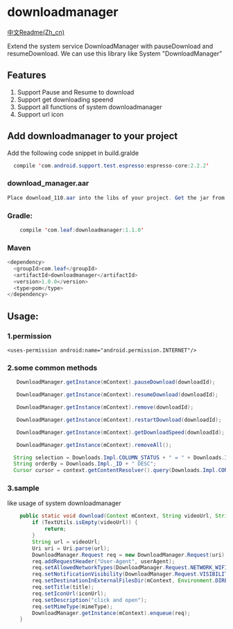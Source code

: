 # downloadmanager

[中文Readme(Zh_cn)](https://github.com/redleaf2002/downloadmanager/blob/master/readme_zh.md)

Extend the system service DownloadManager with pauseDownload and resumeDownload. We can use this library like System "DownloadManager"

## Features
1. Support Pause and Resume to download
2. Support get downloading speend
3. Support all functions of system downloadmanager
4. Support url icon 

## Add downloadmanager to your project
Add the following code snippet in build.gralde
```java
  compile 'com.android.support.test.espresso:espresso-core:2.2.2'
```
### download_manager.aar
```java
Place download_110.aar into the libs of your project. Get the jar from the directory 'download_arr'
```
### Gradle:
```java
    compile 'com.leaf:downloadmanager:1.1.0'
```

### Maven
```java
<dependency>
  <groupId>com.leaf</groupId>
  <artifactId>downloadmanager</artifactId>
  <version>1.0.0</version>
  <type>pom</type>
</dependency>
```

## Usage:

### 1.permission

    <uses-permission android:name="android.permission.INTERNET"/>

### 2.some common methods
```java
   DownloadManager.getInstance(mContext).pauseDownload(downloadId);
```
```java
   DownloadManager.getInstance(mContext).resumeDownload(downloadId);
```
```java
   DownloadManager.getInstance(mContext).remove(downloadId);
```
```java
   DownloadManager.getInstance(mContext).restartDownload(downloadId);
```
```java
   DownloadManager.getInstance(mContext).getDownloadSpeed(downloadId);
```
```java
   DownloadManager.getInstance(mContext).removeAll();
```
```java
  String selection = Downloads.Impl.COLUMN_STATUS + " = " + Downloads.Impl.STATUS_SUCCESS;
  String orderBy = Downloads.Impl._ID + " DESC";
  Cursor cursor = context.getContentResolver().query(Downloads.Impl.CONTENT_URI, null, selection, null, orderBy);

```

### 3.sample
like usage of system downloadmanager
```java
    public static void download(Context mContext, String videoUrl, String iconUrl, String userAgent, String title, String fileName, String mimeType) {
        if (TextUtils.isEmpty(videoUrl)) {
            return;
        }
        String url = videoUrl;
        Uri uri = Uri.parse(url);
        DownloadManager.Request req = new DownloadManager.Request(uri);
        req.addRequestHeader("User-Agent", userAgent);
        req.setAllowedNetworkTypes(DownloadManager.Request.NETWORK_WIFI);
        req.setNotificationVisibility(DownloadManager.Request.VISIBILITY_VISIBLE_NOTIFY_COMPLETED);
        req.setDestinationInExternalFilesDir(mContext, Environment.DIRECTORY_DOWNLOADS, fileName);
        req.setTitle(title);
        req.setIconUrl(iconUrl);
        req.setDescription("click and open");
        req.setMimeType(mimeType);
        DownloadManager.getInstance(mContext).enqueue(req);
    }

```
